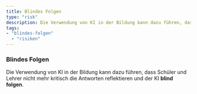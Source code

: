 ```yaml
---
title: Blindes Folgen
type: "risk"
description: Die Verwendung von KI in der Bildung kann dazu führen, dass Schüler und Lehrer nicht mehr kritisch die Antworten reflektieren und der KI blind folgen.
tags:
- "blindes-folgen"
  - "risiken"
---
```


### Blindes Folgen

Die Verwendung von KI in der Bildung kann dazu führen, dass Schüler und Lehrer nicht mehr kritisch die Antworten reflektieren und der KI **blind folgen**.

